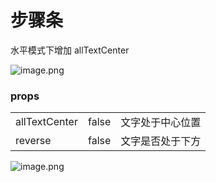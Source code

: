 # 步骤条

水平模式下增加 allTextCenter

![image.png](https://p1-juejin.byteimg.com/tos-cn-i-k3u1fbpfcp/d4f72bc77c8f477b9b2d22c111202646~tplv-k3u1fbpfcp-watermark.image?)

### props


|  |  | |
| --- | --- | -- |
| allTextCenter | false | 文字处于中心位置 |
| reverse | false | 文字是否处于下方 |


![image.png](https://p3-juejin.byteimg.com/tos-cn-i-k3u1fbpfcp/91e52c548adc444ebee7b890f7914835~tplv-k3u1fbpfcp-watermark.image?)


